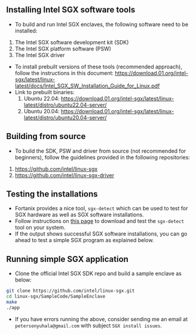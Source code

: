 ## Installing Intel SGX software tools
- To build and run Intel SGX enclaves, the following software need to be installed: 
1. The Intel SGX software development kit (SDK)
2. The Intel SGX platform software (PSW)
3. The Intel SGX driver 
- To install prebuilt versions of these tools (recommended approach), follow the instructions in this document: https://download.01.org/intel-sgx/latest/linux-latest/docs/Intel_SGX_SW_Installation_Guide_for_Linux.pdf  
- Link to prebuilt binaries: 
    1. Ubuntu 22.04: https://download.01.org/intel-sgx/latest/linux-latest/distro/ubuntu22.04-server/
    2. Ubuntu 20.04: https://download.01.org/intel-sgx/latest/linux-latest/distro/ubuntu20.04-server/

## Building from source
- To build the SDK, PSW and driver from source (not recommended for beginners), follow the guidelines provided in the following repositories:
1. https://github.com/intel/linux-sgx
2. https://github.com/intel/linux-sgx-driver


## Testing the installations
- Fortanix provides a nice tool, `sgx-detect` which can be used to test for SGX hardware as well as SGX software installations.
- Follow instructions on [this page](https://fortanix.zendesk.com/hc/en-us/articles/4414753648788-SGX-Detect-Tool) to download and test the `sgx-detect` tool on your system.
- If the output shows successful SGX software installations, you can go ahead to test a simple SGX program as explained below.
## Running simple SGX application
- Clone the official Intel SGX SDK repo and build a sample enclave as below:
```bash
git clone https://github.com/intel/linux-sgx.git
cd linux-sgx/SampleCode/SampleEnclave
make 
./app
```
- If you have errors running the above, consider sending me an email at `petersonyuhala@gmail.com` with subject `SGX install issues`.

